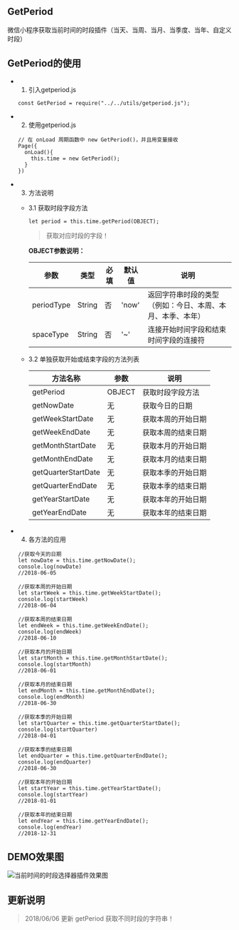 ## GetPeriod
微信小程序获取当前时间的时段插件（当天、当周、当月、当季度、当年、自定义时段）
## GetPeriod的使用

  * 1. 引入getperiod.js
    ```
    const GetPeriod = require("../../utils/getperiod.js");
    ```
  * 2. 使用getperiod.js
    ```
    // 在 onLoad 周期函数中 new GetPeriod()，并且用变量接收
    Page({
      onLoad(){
        this.time = new GetPeriod();
      }
    })
    ```

  * 3. 方法说明

    * 3.1 获取时段字段方法
      ```
      let period = this.time.getPeriod(OBJECT);
      ```
      > 获取对应时段的字段！

      **OBJECT参数说明：**

      | 参数 | 类型 | 必填 | 默认值 | 说明 |
      |----|-----|-----|-----|-----|
      | periodType | String | 否 |  'now' | 返回字符串时段的类型（例如：今日、本周、本月、本季、本年） |
      | spaceType | String | 否 |  '~' | 连接开始时间字段和结束时间字段的连接符 |

    * 3.2 单独获取开始或结束字段的方法列表

      | 方法名称 | 参数 | 说明 |
      |----|-----|-----|
      | getPeriod | OBJECT | 获取时段字段方法 |
      | getNowDate | 无 | 获取今日的日期 |
      | getWeekStartDate | 无 | 获取本周的开始日期 |
      | getWeekEndDate | 无 | 获取本周的结束日期 |
      | getMonthStartDate | 无 | 获取本月的开始日期 |
      | getMonthEndDate | 无 | 获取本月的结束日期 |
      | getQuarterStartDate | 无 | 获取本季的开始日期 |
      | getQuarterEndDate | 无 | 获取本季的结束日期 |
      | getYearStartDate | 无 | 获取本年的开始日期 |
      | getYearEndDate | 无 | 获取本年的结束日期 |


  * 4. 各方法的应用
    ```
    //获取今天的日期
    let nowDate = this.time.getNowDate();
    console.log(nowDate)
    //2018-06-05

    //获取本周的开始日期
    let startWeek = this.time.getWeekStartDate();
    console.log(startWeek)
    //2018-06-04

    //获取本周的结束日期
    let endWeek = this.time.getWeekEndDate();
    console.log(endWeek)
    //2018-06-10

    //获取本月的开始日期
    let startMonth = this.time.getMonthStartDate();
    console.log(startMonth)
    //2018-06-01

    //获取本月的结束日期
    let endMonth = this.time.getMonthEndDate();
    console.log(endMonth)
    //2018-06-30

    //获取本季的开始日期
    let startQuarter = this.time.getQuarterStartDate();
    console.log(startQuarter)
    //2018-04-01

    //获取本季的结束日期
    let endQuarter = this.time.getQuarterEndDate();
    console.log(endQuarter)
    //2018-06-30

    //获取本年的开始日期
    let startYear = this.time.getYearStartDate();
    console.log(startYear)
    //2018-01-01

    //获取本年的结束日期
    let endYear = this.time.getYearEndDate();
    console.log(endYear)
    //2018-12-31
    ```


## DEMO效果图
![当前时间的时段选择器插件效果图](http://rattenking.gitee.io/stone/images/rgif/period1.gif)

## 更新说明
> 2018/06/06 更新 getPeriod 获取不同时段的字符串！